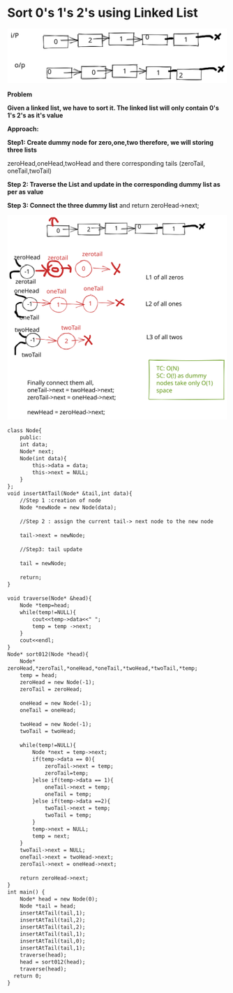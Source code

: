 # Sort 0's 1's 2's using Linked List

<img src=".gitbook/assets/file.drawing (16).svg" alt="I/P and expected output" class="gitbook-drawing">

**Problem**

**Given a linked list, we have to sort it. The linked list will only contain 0's 1's 2's as it's value**

**Approach:**&#x20;

**Step1: Create dummy node for zero,one,two therefore, we will storing three lists**

zeroHead,oneHead,twoHead and there corresponding tails (zeroTail, oneTail,twoTail)



**Step 2: Traverse the List and update in the corresponding dummy list as per as value**

**Step 3: Connect the three dummy list** and return zeroHead->next;

<img src=".gitbook/assets/file.drawing (11).svg" alt="" class="gitbook-drawing">

```
class Node{
    public:
    int data;
    Node* next;
    Node(int data){
        this->data = data;
        this->next = NULL;
    }
};
void insertAtTail(Node* &tail,int data){
    //Step 1 :creation of node
    Node *newNode = new Node(data);
    
    //Step 2 : assign the current tail-> next node to the new node
    
    tail->next = newNode;
    
    //Step3: tail update
    
    tail = newNode;
    
    return;
}

void traverse(Node* &head){
    Node *temp=head;
    while(temp!=NULL){
        cout<<temp->data<<" ";
        temp = temp ->next;
    }
    cout<<endl;
}
Node* sort012(Node *head){
    Node* zeroHead,*zeroTail,*oneHead,*oneTail,*twoHead,*twoTail,*temp;
    temp = head;
    zeroHead = new Node(-1);
    zeroTail = zeroHead;
    
    oneHead = new Node(-1);
    oneTail = oneHead;
    
    twoHead = new Node(-1);
    twoTail = twoHead;
    
    while(temp!=NULL){
        Node *next = temp->next;
        if(temp->data == 0){
            zeroTail->next = temp;
            zeroTail=temp;
        }else if(temp->data == 1){
            oneTail->next = temp;
            oneTail = temp;
        }else if(temp->data ==2){
            twoTail->next = temp;
            twoTail = temp;
        }
        temp->next = NULL;
        temp = next;
    }
    twoTail->next = NULL;
    oneTail->next = twoHead->next;
    zeroTail->next = oneHead->next;

    return zeroHead->next;
}
int main() {
    Node* head = new Node(0);
    Node *tail = head;
    insertAtTail(tail,1);
    insertAtTail(tail,2);
    insertAtTail(tail,2);
    insertAtTail(tail,1);
    insertAtTail(tail,0);
    insertAtTail(tail,1);
    traverse(head);
    head = sort012(head);
    traverse(head);
  return 0;
}
```
